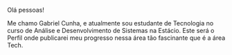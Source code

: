 Olá pessoas!

Me chamo Gabriel Cunha, e atualmente sou estudante de Tecnologia no curso de Análise e Desenvolvimento de Sistemas na Estácio. 
Este será o Perfil onde publicarei meu progresso nessa área tão fascinante que é a área Tech. 

